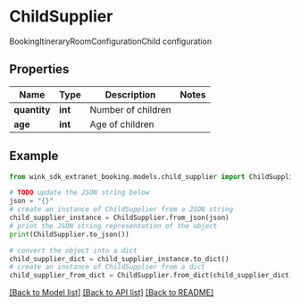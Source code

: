 # ChildSupplier

BookingItineraryRoomConfigurationChild configuration

## Properties

Name | Type | Description | Notes
------------ | ------------- | ------------- | -------------
**quantity** | **int** | Number of children | 
**age** | **int** | Age of children | 

## Example

```python
from wink_sdk_extranet_booking.models.child_supplier import ChildSupplier

# TODO update the JSON string below
json = "{}"
# create an instance of ChildSupplier from a JSON string
child_supplier_instance = ChildSupplier.from_json(json)
# print the JSON string representation of the object
print(ChildSupplier.to_json())

# convert the object into a dict
child_supplier_dict = child_supplier_instance.to_dict()
# create an instance of ChildSupplier from a dict
child_supplier_from_dict = ChildSupplier.from_dict(child_supplier_dict)
```
[[Back to Model list]](../README.md#documentation-for-models) [[Back to API list]](../README.md#documentation-for-api-endpoints) [[Back to README]](../README.md)


